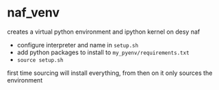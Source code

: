 # naf_venv
creates a virtual python environment and ipython kernel on desy naf

* configure interpreter and name in `setup.sh`
* add python packages to install to `my_pyenv/requirements.txt`
* `source setup.sh`

first time sourcing will install everything, from then on it only sources the environment
